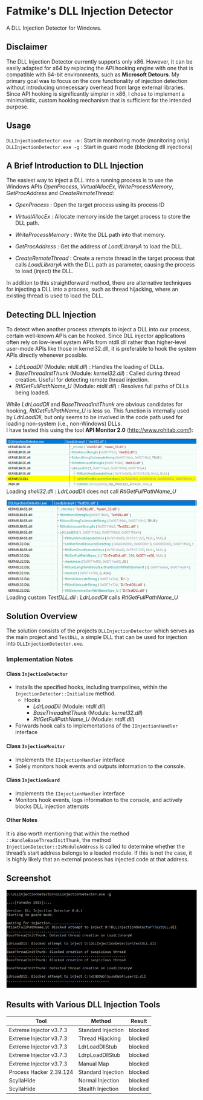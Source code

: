 # Fatmike's DLL Injection Detector  

A DLL Injection Detector for Windows.  

## Disclaimer  

The DLL Injection Detector currently supports only x86. However, it can be easily adapted for x64 by replacing the API hooking engine with one that is compatible with 64-bit environments, such as **Microsoft Detours**.
My primary goal was to focus on the core functionality of injection detection without introducing unnecessary overhead from large external libraries. Since API hooking is significantly simpler in x86, I chose to implement a minimalistic, custom hooking mechanism that is sufficient for the intended purpose.  

## Usage  

``DLLInjectionDetector.exe -m``  : Start in monitoring mode (monitoring only)  
``DLLInjectionDetector.exe -g``  : Start in guard mode (blocking dll injections)  

## A Brief Introduction to DLL Injection  

The easiest way to inject a DLL into a running process is to use the Windows APIs *OpenProcess*, *VirtualAllocEx*, *WriteProcessMemory*, *GetProcAddress* and *CreateRemoteThread*:  

- *OpenProcess* : Open the target process using its process ID

- *VirtualAllocEx* : Allocate memory inside the target process to store the DLL path.

- *WriteProcessMemory* : Write the DLL path into that memory.

- *GetProcAddress* : Get the address of *LoadLibraryA* to load the DLL.

- *CreateRemoteThread* : Create a remote thread in the target process that calls *LoadLibraryA* with the DLL path as parameter, causing the process to load (inject) the DLL.  

In addition to this straightforward method, there are alternative techniques for injecting a DLL into a process, such as thread hijacking, where an existing thread is used to load the DLL.  

## Detecting DLL Injection  

To detect when another process attempts to inject a DLL into our process, certain well-known APIs can be hooked. Since DLL injector applications often rely on low-level system APIs from ntdll.dll rather than higher-level user-mode APIs like those in kernel32.dll, it is preferable to hook the system APIs directly whenever possible.

- *LdrLoadDll* (Module: *ntdll.dll*) : Handles the loading of DLLs.
- *BaseThreadInitThunk* (Module: *kernel32.dll*) : Called during thread creation. Useful for detecting remote thread injection.
- *RtlGetFullPathName_U* (Module: *ntdll.dll*) : Resolves full paths of DLLs being loaded.  
  
While *LdrLoadDll* and *BaseThreadInitThunk* are obvious candidates for hooking, *RtlGetFullPathName_U* is less so. This function is internally used by *LdrLoadDll*, but only seems to be involved in the code path used for loading non-system (i.e., non-Windows) DLLs.  
I have tested this using the tool **API Monitor 2.0** (http://www.rohitab.com/):

![LoadLibraryA_Shell32.PNG](./Images/LoadLibraryA_Shell32.PNG)  
Loading *shell32.dll* : *LdrLoadDll* does not call *RtlGetFullPathName_U*  

![LoadLibraryA_Shell32.PNG](./Images/LoadLibraryA_TestDLL.PNG)  
Loading custom *TestDLL.dll* : *LdrLoadDll* calls *RtlGetFullPathName_U*  

## Solution Overview  

The solution consists of the projects ``DLLInjectionDetector`` which serves as the main project and ``TestDLL``, a simple DLL that can be used for injection into ``DLLInjectionDetector.exe``.  

### Implementation Notes  

#### Class ``InjectionDetector``  

- Installs the specified hooks, including trampolines, within the ``InjectionDetector::Initialize`` method.
  - Hooks
    - *LdrLoadDll* (Module: *ntdll.dll*)
    - *BaseThreadInitThunk* (Module: *kernel32.dll*)
    - *RtlGetFullPathName_U* (Module: *ntdll.dll*)
- Forwards hook calls to implementations of the ``IInjectionHandler`` interface

#### Class ``InjectionMonitor``  

- Implements the ``IInjectionHandler`` interface
- Solely monitors hook events and outputs information to the console.  

#### Class ``InjectionGuard``  

- Implements the ``IInjectionHandler`` interface  
- Monitors hook events, logs information to the console, and actively blocks DLL injection attempts  

#### Other Notes  

It is also worth mentioning that within the method ``::HandleBaseThreadInitThunk``, the method ``InjectionDetector::IsModuleAddress`` is called to determine whether the thread’s start address belongs to a loaded module. If this is not the case, it is highly likely that an external process has injected code at that address.

## Screenshot  

![Screenshot.PNG](./Images/Screenshot.PNG)  

## Results with Various DLL Injection Tools  

| Tool                    	| Method             	| Result  	|
|-------------------------	|--------------------	|---------	|
| Extreme Injector v3.7.3 	| Standard Injection 	| blocked 	|
| Extreme Injector v3.7.3 	| Thread Hijacking   	| blocked 	|
| Extreme Injector v3.7.3 	| LdrLoadDllStub     	| blocked 	|
| Extreme Injector v3.7.3 	| LdrpLoadDllStub    	| blocked 	|
| Extreme Injector v3.7.3 	| Manual Map         	| blocked 	|
| Process Hacker 2.39.124 	| Standard Injection 	| blocked 	|
| ScyllaHide              	| Normal Injection   	| blocked 	|
| ScyllaHide              	| Stealth Injection  	| blocked 	|

